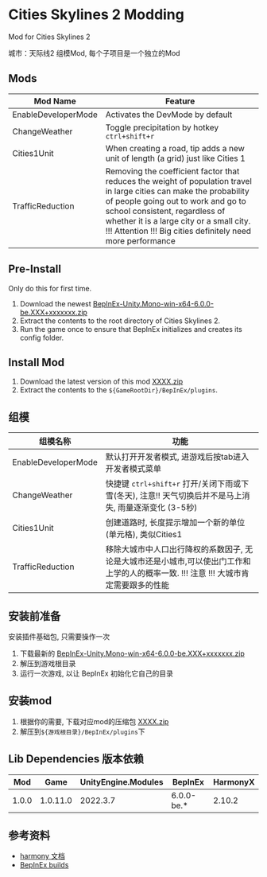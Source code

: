 # Cities Skylines 2 Modding
Mod for Cities Skylines 2

城市：天际线2 组模Mod, 每个子项目是一个独立的Mod

## Mods

| Mod Name                    | Feature                                                                                                                                                                                                                                  |
|-----------------------------|------------------------------------------------------------------------------------------------------------------------------------------------------------------------------------------------------------------------------------------|
| EnableDeveloperMode         | Activates the DevMode by default                                                                                                                                                                                                         |
| ChangeWeather               | Toggle precipitation by hotkey `ctrl+shift+r`                                                                                                                                                                                            |
| Cities1Unit                 | When creating a road, tip adds a new unit of length (a grid) just like Cities 1                                                                                                                                                          |
| TrafficReduction            | Removing the coefficient factor that reduces the weight of population travel in large cities can make the probability of people going out to work and go to school consistent, regardless of whether it is a large city or a small city. !!! Attention !!! Big cities definitely need more performance|

## Pre-Install
Only do this for first time.
1. Download the newest [BepInEx-Unity.Mono-win-x64-6.0.0-be.XXX+xxxxxxx.zip](https://builds.bepinex.dev/projects/bepinex_be)
2. Extract the contents to the root directory of Cities Skylines 2.
3. Run the game once to ensure that BepInEx initializes and creates its config folder.

## Install Mod
1. Download the latest version of this mod [XXXX.zip](https://github.com/pangliang/Cities-Skyline2-Mods/releases)
2. Extract the contents to the `${GameRootDir}/BepInEx/plugins`.

## 组模

| 组模名称             | 功能                                                                         |
|---------------------|----------------------------------------------------------------------------|
| EnableDeveloperMode | 默认打开开发者模式, 进游戏后按tab进入开发者模式菜单                                               |
| ChangeWeather       | 快捷键 `ctrl+shift+r` 打开/关闭下雨或下雪(冬天), 注意!! 天气切换后并不是马上消失, 雨量逐渐变化 (3-5秒)        |
| Cities1Unit         | 创建道路时, 长度提示增加一个新的单位(单元格), 类似Cities1                                        |
| TrafficReduction    | 移除大城市中人口出行降权的系数因子, 无论是大城市还是小城市,可以使出门工作和上学的人的概率一致.  !!! 注意 !!! 大城市肯定需要跟多的性能 |

## 安装前准备
安装插件基础包, 只需要操作一次
1. 下载最新的 [BepInEx-Unity.Mono-win-x64-6.0.0-be.XXX+xxxxxxx.zip](https://builds.bepinex.dev/projects/bepinex_be)
2. 解压到游戏根目录
3. 运行一次游戏, 以让 BepInEx 初始化它自己的目录

## 安装mod
1. 根据你的需要, 下载对应mod的压缩包 [XXXX.zip](https://github.com/pangliang/Cities-Skyline2-Mods/releases)
2. 解压到`${游戏根目录}/BepInEx/plugins`下

## Lib Dependencies 版本依赖
| Mod      | Game       | UnityEngine.Modules   | BepInEx    | HarmonyX  |
| -------- | -------    | -------               |------------| -------   |
| 1.0.0    | 1.0.11.0   | 2022.3.7              | 6.0.0-be.* | 2.10.2    |

## 参考资料
* [harmony 文档](https://harmony.pardeike.net/articles/intro.html)
* [BepInEx builds](https://builds.bepinex.dev/projects/bepinex_be)